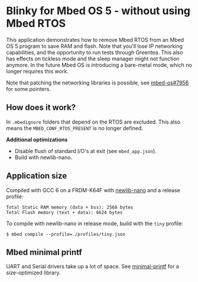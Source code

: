 # Blinky for Mbed OS 5 - without using Mbed RTOS

This application demonstrates how to remove Mbed RTOS from an Mbed OS 5 program to save RAM and flash. Note that you'll lose IP networking capabilities, and the opportunity to run tests through Greentea. This also has effects on tickless mode and the sleep manager might not function anymore. In the future Mbed OS is introducing a bare-metal mode, which no longer requires this work.

Note that patching the networking libraries is possible, see [mbed-os#7956](https://github.com/ARMmbed/mbed-os/issues/7956) for some pointers.

## How does it work?

In `.mbedignore` folders that depend on the RTOS are excluded. This also means the `MBED_CONF_RTOS_PRESENT` is no longer defined.

**Additional optimizations**

* Disable flush of standard I/O's at exit (see `mbed_app.json`).
* Build with newlib-nano.

## Application size

Compiled with GCC 6 on a FRDM-K64F with [newlib-nano](https://os.mbed.com/blog/entry/Reducing-memory-usage-with-a-custom-prin/) and a release profile:

```
Total Static RAM memory (data + bss): 2568 bytes
Total Flash memory (text + data): 6624 bytes
```

To compile with newlib-nano in release mode, build with the `tiny` profile:

```
$ mbed compile --profile=./profiles/tiny.json
```

## Mbed minimal printf

UART and Serial drivers take up a lot of space. See [minimal-printf](https://github.com/ARMmbed/minimal-printf) for a size-optimized library.
